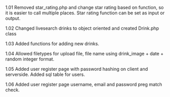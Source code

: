 1.01
Removed star_rating.php and change star rating based on function, so it is easier to call multiple places. Star rating function can be set as input or output.

1.02
Changed livesearch drinks to object oriented and created Drink.php class

1.03
Added functions for adding new drinks.

1.04
Allowed filetypes for upload file, file name using drink_image + date + random integer format. 

1.05
Added user register page with password hashing on client and serverside. Added sql table for users.

1.06
Added user register page username, email and password preg match check.
